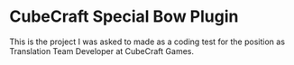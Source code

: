 # CubeCraft Special Bow Plugin

This is the project I was asked to made as a coding test for the position as Translation Team Developer at CubeCraft Games.
